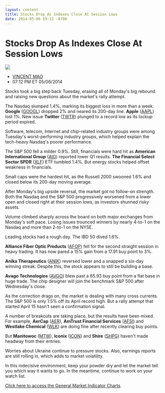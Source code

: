 ```yaml
---
layout: content
title: Stocks Drop As Indexes Close At Session Lows
date: 2014-05-06 19:12 -0700
---
```



Stocks Drop As Indexes Close At Session Lows
=============================================


![](https://www.investors.com/wp-content/uploads/ibd-migrated-images/MPv_140507_635349876507617120.png)

* [VINCENT MAO](https://www.investors.com/author/maov/ "Posts by VINCENT MAO")
* 07:12 PM ET 05/06/2014




Stocks took a big step back Tuesday, erasing all of Monday's big rebound and raising new questions about the market's rally attempt.

  

The Nasdaq slumped 1.4%, marking its biggest loss in more than a week. **Google** ([GOOGL](https://research.investors.com/quote.aspx?symbol=GOOGL)) dropped 2% and neared its 200-day line. **Apple** ([AAPL](https://research.investors.com/quote.aspx?symbol=AAPL)) lost 1%. New issue **Twitter** ([TWTR](https://research.investors.com/quote.aspx?symbol=TWTR)) plunged to a record low as its lockup period expired.

  

Software, telecom, Internet and chip-related industry groups were among Tuesday's worst-performing industry groups, which helped explain the tech-heavy Nasdaq's poorer performance.

  

The S&P 500 fell a milder 0.9%. Still, financials were hard hit as **American International Group** ([AIG](https://research.investors.com/quote.aspx?symbol=AIG)) reported lower Q1 results. **The Financial Select Sector SPDR** ([XLF](https://research.investors.com/quote.aspx?symbol=XLF)) ETF tumbled 1.4%. But energy stocks helped offset weakness in financials.

  

Small caps were the hardest hit, as the Russell 2000 swooned 1.6% and closed below its 200-day moving average.

  

After Monday's big upside reversal, the market got no follow-on strength. Both the Nasdaq and the S&P 500 progressively worsened from a lower open and closed right at their session lows, as investors shunned risky assets.

  

Volume climbed sharply across the board on both major exchanges from Monday's soft pace. Losing issues trounced winners by nearly 4-to-1 on the Nasdaq and more than 2-to-1 on the NYSE.

  

Leading stocks had a rough day. The IBD 50 dived 1.6%.

  

**Alliance Fiber Optic Products** ([AFOP](https://research.investors.com/quote.aspx?symbol=AFOP)) fell for the second straight session in heavy trading. It has now pared a 15% gain from a 17.91 buy point to 3%.

  

**Anika Therapeutics** ([ANIK](https://research.investors.com/quote.aspx?symbol=ANIK)) reversed lower and a snapped a six-day winning streak. Despite this, the stock appears to still be building a base. 

  

**Avago Technologies** ([AVGO](https://research.investors.com/quote.aspx?symbol=AVGO)) blew past a 65.93 buy point from a flat base in huge trade. The chip designer will join the benchmark S&P 500 after Wednesday's close.

  

As the correction drags on, the market is dealing with many cross currents. The S&P 500 is only 1.5% off its April record high. But a rally attempt that started April 15 hasn't seen a confirmation signal.

  

A number of breakouts are taking place, but the results have been mixed. For example, **AerCap** ([AER](https://research.investors.com/quote.aspx?symbol=AER)), **AmTrust Financial Services** ([AFSI](https://research.investors.com/quote.aspx?symbol=AFSI)) and **Westlake Chemical** ([WLK](https://research.investors.com/quote.aspx?symbol=WLK)) are doing fine after recently clearing buy points.

  

But **Manitowoc** ([MTW](https://research.investors.com/quote.aspx?symbol=MTW)), **Iconix** ([ICON](https://research.investors.com/quote.aspx?symbol=ICON)) and **Shire** ([SHPG](https://research.investors.com/quote.aspx?symbol=SHPG)) haven't made headway from their entries.

  

Worries about Ukraine continue to pressure stocks. Also, earnings reports are still rolling in, which adds to market volatility.

  

In this indecisive environment, keep your powder dry and let the market tell you which way it wants to go. In the meantime, continue to work on your watch list.

  

[Click here to access the General Market Indicator Charts](https://www.investors.com/pdf/GMI_050714.pdf).




